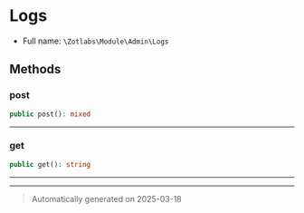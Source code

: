 
# Logs





* Full name: `\Zotlabs\Module\Admin\Logs`




## Methods


### post



```php
public post(): mixed
```












***

### get



```php
public get(): string
```












***


***
> Automatically generated on 2025-03-18
